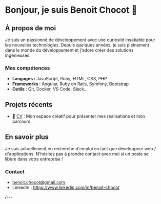 # Bonjour, je suis Benoit Chocot 👋

## À propos de moi
Je suis un passionné de développement avec une curiosité insatiable pour les nouvelles technologies. Depuis quelques années, je suis pleinement dans le monde du développement et j'adore créer des solutions ingénieuses.

### Mes compétences
- **Langages :** JavaScript, Ruby, HTML, CSS, PHP
- **Frameworks :** Angular, Ruby on Rails, Symfony, Bootstrap
- **Outils :** Git, Docker, VS Code, Slack...

## Projets récents
- 🚀 [CV](https://chocot.be) : Mon espace créatif pour présenter mes réalisations et mon parcours.

## En savoir plus
Je suis actuellement en recherche d'emploi en tant que développeur web / d'applications. N'hésitez pas à prendre contact avec moi si un poste se libère dans votre entreprise !
### Contact
- benoit.chocot@gmail.com
- LinkedIn : https://www.linkedin.com/in/benoit-chocot

/---
